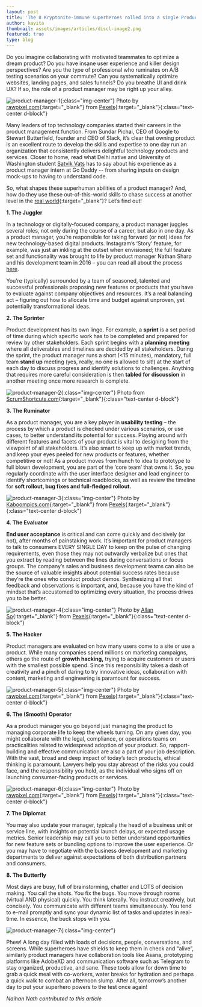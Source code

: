 ```yaml
---
layout: post
title: 'The 8 Kryptonite-immune superheroes rolled into a single Product Manager'
author: kavita
thumbnail: assets/images/articles/discl-image2.png
featured: true
type: blog
---
```


Do you imagine collaborating with motivated teammates to optimize a dream product? Do you have insane user experience and killer design perspectives? Are you the type of professional who ruminates on A/B testing scenarios on your commute? Can you systematically optimize websites, landing pages, and sales funnels? Do you breathe UI and drink UX? If so, the role of a product manager may be right up your alley.

![product-manager-1](/assets/images/articles/product-manager1.png){:class="img-center"}
<span>Photo by [rawpixel.com](https://www.pexels.com/@rawpixel){:target="\_blank"} from [Pexels](https://www.pexels.com){:target="\_blank"}</span>{:class="text-center d-block"}

Many leaders of top technology companies started their careers in the product management function. From Sundar Pichai, CEO of Google to Stewart Butterfield, founder and CEO of Slack, it’s clear that owning product is an excellent route to develop the skills and expertise to one day run an organization that consistently delivers delightful technology products and services. Closer to home, read what Delhi native and University of Washington student [Satvik Vats](https://www.linkedin.com/posts/satvikvats_godaddy-activity-6578450885138055168-joyW/) has to say about his experience as a product manager intern at Go Daddy -- from sharing inputs on design mock-ups to having to understand code.

So, what shapes these superhuman abilities of a product manager? And, how do they use these out-of-this-world skills to chase success at another level in the [real world](https://blog.lore.online/2018/12/25/breaking-down-the-world-of-work.html){:target="\_blank"}? Let’s find out!

**1. The Juggler**

In a technology or digitally-focused company, a product manager juggles several roles, not only during the course of a career, but also in one day. As a product manager, you’re responsible for taking forward (or not) ideas for new technology-based digital products.  Instagram’s ‘Story’ feature, for example, was just an inkling at the outset when envisioned; the full feature set and functionality was brought to life by product manager Nathan Sharp and his development team in 2016 – you can read all about the process [here](https://instagram-engineering.com/a-year-of-stories-launching-is-the-easy-part-d4251acef662). 

You’re (typically) surrounded by a team of seasoned, talented and successful professionals proposing new features or products that you have to evaluate against company objectives and resources. It’s a real balancing act – figuring out how to allocate time and budget against unproven, yet potentially transformational ideas. 

**2. The Sprinter**

Product development has its own lingo. For example, a **sprint** is a set period of time during which specific work has to be completed and prepared for review by other stakeholders. Each sprint begins with a **planning meeting** where all deliverables and timelines are decided by all stakeholders. During the sprint, the product manager runs a short (<15 minutes), mandatory, full team **stand up** meeting (yes, really, no one is allowed to sit!) at the start of each day to discuss progress and identify solutions to challenges. Anything that requires more careful consideration is then **tabled for discussion** in another meeting once more research is complete.

![product-manager-2](/assets/images/articles/product-manager2.png){:class="img-center"}
<span>Photo from [ScrumShortcuts.com](https://scrumshortcuts.com){:target="\_blank"}</span>{:class="text-center d-block"}

**3. The Ruminator**	

As a product manager, you are a key player in **usability testing** – the process by which a product is checked under various scenarios, or use cases, to better understand its potential for success. Playing around with different features and facets of your product is vital to designing from the viewpoint of all stakeholders. It’s also smart to keep up with market trends, and keep your eyes peeled for new products or features, whether competitive or not! As a product moves from hunch to idea to prototype to full blown development, you are part of the ‘core team’ that owns it. So, you regularly coordinate with the user interface designer and lead engineer to identify shortcomings or technical roadblocks, as well as review the timeline for **soft rollout, bug fixes and full-fledged rollout.**

![product-manager-3](/assets/images/articles/product-manager3.png){:class="img-center"}
<span>Photo by [Kaboompics.com](https://www.pexels.com/@kaboompics){:target="\_blank"} from [Pexels](https://www.pexels.com){:target="\_blank"}</span>{:class="text-center d-block"}

**4. The Evaluator**

**End user acceptance** is critical and can come quickly and decisively (or not), after months of painstaking work. It’s important for product managers to talk to consumers EVERY SINGLE DAY to keep on the pulse of changing requirements, even those they may not outwardly verbalize but ones that you extract by reading between the lines during conversations or focus groups. The company’s sales and business development teams can also be the source of valuable insights about potential success rates because they’re the ones who conduct product demos. Synthesizing all that feedback and observations is important, and, because you have the kind of mindset that’s accustomed to optimizing every situation, the process drives you to be better. 



![product-manager-4](/assets/images/articles/product-manager4.png){:class="img-center"}
<span>Photo by [Allan So](https://www.pexels.com/@allan-so-1356596){:target="\_blank"} from [Pexels](https://www.pexels.com){:target="\_blank"}</span>{:class="text-center d-block"}


**5. The Hacker**

Product managers are evaluated on how many users come to a site or use a product. While many companies spend millions on marketing campaigns, others go the route of **growth hacking,** trying to acquire customers or users with the smallest possible spend. Since this responsibility takes a dash of creativity and a pinch of daring to try innovative ideas, collaboration with content, marketing and engineering is paramount for success. 

![product-manager-5](/assets/images/articles/product-manager5.png){:class="img-center"}
<span>Photo by [rawpixel.com](https://www.pexels.com/@rawpixel){:target="\_blank"} from [Pexels](https://www.pexels.com){:target="\_blank"}</span>{:class="text-center d-block"}

**6. The (Smooth) Operator**

As a product manager you go beyond just managing the product to managing corporate life to keep the wheels turning.  On any given day, you might collaborate with the legal, compliance, or operations teams on practicalities related to widespread adoption of your product. So, rapport-building and effective communication are also a part of your job description. With the vast, broad and deep impact of today’s tech products, ethical thinking is paramount. Lawyers help you stay abreast of the risks you could face, and the responsibility you hold, as the individual who signs off on launching consumer-facing products or services. 

![product-manager-6](/assets/images/articles/product-manager6.png){:class="img-center"}
<span>Photo by [rawpixel.com](https://www.pexels.com/@rawpixel){:target="\_blank"} from [Pexels](https://www.pexels.com){:target="\_blank"}</span>{:class="text-center d-block"}

**7. The Diplomat**

You may also update your manager, typically the head of a business unit or service line, with insights on potential launch delays, or expected usage metrics. Senior leadership may call you to better understand opportunities for new feature sets or bundling options to improve the user experience. Or you may have to negotiate with the business development and marketing departments to deliver against expectations of both distribution partners and consumers.

**8. The Butterfly**

Most days are busy, full of brainstorming, chatter and LOTS of decision making. You call the shots. You fix the bugs. You move through rooms (virtual AND physical) quickly. You think laterally. You instruct creatively, but concisely. You communicate with different teams simultaneously. You tend to e-mail promptly and sync your dynamic list of tasks and updates in real-time. In essence, the buck stops with you. 

![product-manager-7](/assets/images/articles/product-manager7.png){:class="img-center"}

Phew! A long day filled with loads of decisions, people, conversations, and screens. While superheroes have shields to keep them in check and “alive”, similarly product managers have collaboration tools like Asana, prototyping platforms like AdobeXD and communication software such as Telegram to stay organized, productive, and sane. These tools allow for down time to grab a quick meal with co-workers, water breaks for hydration and perhaps a quick walk to combat an afternoon slump. After all, tomorrow’s another day to put your superhero powers to the test once again!


*Naihan Nath contributed to this article*
